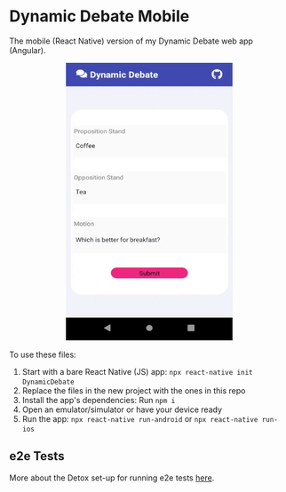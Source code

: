 # Dynamic Debate Mobile
The mobile (React Native) version of my Dynamic Debate web app (Angular).

<p align="center"> 
  <img height="500" width="300" src="https://github.com/peta-byte/Dynamic-Debate-Mobile/blob/master/dynamic-debate.gif?raw=true" /> 
</p>

To use these files:

1. Start with a bare React Native (JS) app: `npx react-native init DynamicDebate`
2. Replace the files in the new project with the ones in this repo
3. Install the app's dependencies: Run `npm i`
4. Open an emulator/simulator or have your device ready
5. Run the app: `npx react-native run-android` or `npx react-native run-ios`

## e2e Tests

More about the Detox set-up for running e2e tests [here](https://reactnativetesting.io/e2e/intro.html).
